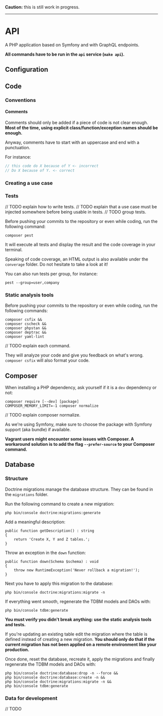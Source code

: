 **Caution:** this is still work in progress.

---

# API

A PHP application based on Symfony and with GraphQL endpoints.

**All commands have to be run in the `api` service (`make api`).**

## Configuration

## Code

### Conventions

#### Comments

Comments should only be added if a piece of code is not clear enough.
**Most of the time, using explicit class/function/exception names should be enough.**

Anyway, comments have to start with an uppercase and end with a punctuation.

For instance:

```php
// this code do X because of Y <- incorrect
// Do X because of Y. <- correct
``` 

### Creating a use case

### Tests

// TODO explain how to write tests.
// TODO explain that a use case must be injected somewhere before being usable in tests.
// TODO group tests.

Before pushing your commits to the repository or even while coding, run the following command:

```
composer pest
```

It will execute all tests and display the result and the code coverage in your terminal.

Speaking of code coverage, an HTML output is also available under the `converage` folder.
Do not hesitate to take a look at it!

You can also run tests per group, for instance:

```
pest --group=user,company
```

### Static analysis tools

Before pushing your commits to the repository or even while coding, run the following commands:

```
composer csfix &&
composer cscheck &&
composer phpstan &&
composer deptrac &&
composer yaml-lint
```

// TODO explain each command.

They will analyze your code and give you feedback on what's wrong.
`composer csfix` will also format your code.

## Composer

When installing a PHP dependency, ask yourself if it is a `dev` dependency or not:

```
composer require [--dev] [package]
COMPOSER_MEMORY_LIMIT=-1 composer normalize
```

// TODO explain composer normalize.

As we're using Symfony, make sure to choose the package with Symfony support (aka bundle) if available.

**Vagrant users might encounter some issues with Composer. 
A workaround solution is to add the flag `--prefer-source` to your Composer command.**

## Database

### Structure

Doctrine migrations manage the database structure.
They can be found in the `migrations` folder.

Run the following command to create a new migration:

```
php bin/console doctrine:migrations:generate
```

Add a meaningful description:

```
public function getDescription() : string
{
    return 'Create X, Y and Z tables.';
}
```

Throw an exception in the `down` function:

```
public function down(Schema $schema) : void
{
    throw new RuntimeException('Never rollback a migration!');
}
```

Next you have to apply this migration to the database:

```
php bin/console doctrine:migrations:migrate -n
```

If everything went smooth, regenerate the TDBM models and DAOs with:

```
php bin/console tdbm:generate
```

**You must verify you didn't break anything: use the static analysis tools and tests.**

If you're updating an existing table edit the migration where the table is defined
instead of creating a new migration.
**You should only do that if the current migration has not been applied on a 
remote environment like your production.**

Once done, reset the database, recreate it, apply the migrations and finally
regenerate the TDBM models and DAOs with:

```
php bin/console doctrine:database:drop -n --force &&
php bin/console doctrine:database:create -n &&
php bin/console doctrine:migrations:migrate -n &&
php bin/console tdbm:generate
```

### Data for development

// TODO